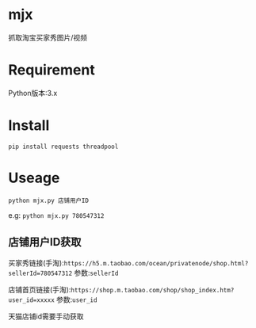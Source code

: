 # mjx
抓取淘宝买家秀图片/视频


# Requirement

Python版本:3.x

# Install

`pip install requests threadpool`

# Useage

`python mjx.py 店铺用户ID`

e.g:
`python mjx.py 780547312`

## 店铺用户ID获取

买家秀链接(手淘):`https://h5.m.taobao.com/ocean/privatenode/shop.html?sellerId=780547312`
参数:`sellerId`


店铺首页链接(手淘):`https://shop.m.taobao.com/shop/shop_index.htm?user_id=xxxxx`
参数:`user_id`

天猫店铺id需要手动获取
